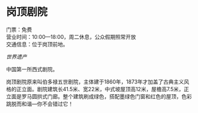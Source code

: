 # 岗顶剧院  

门票：免费  
营业时间：10:00—18:00，周二休息，公众假期照常开放  
交通信息：位于岗顶前地。  

*世界遗产*  

中国第一所西式剧院。  

岗顶剧院原来叫伯多禄五世剧院，主体建于1860年，1873年才加盖了古典主义风格的正立面。剧院建筑长41.5米、宽22米，中式坡屋顶高12米，屋檐高7.5米，正立面是罗马圆拱式门廊。整个建筑刷成绿色，搭配墨绿色门窗和红色的屋顶，色彩跳脱而和谐—你不会错过它！  
